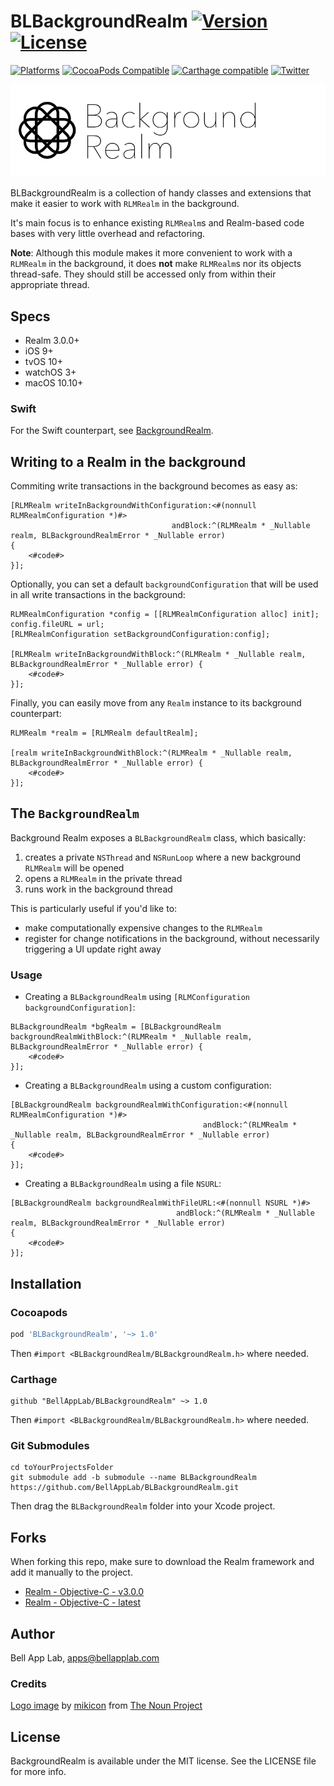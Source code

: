 # BLBackgroundRealm [![Version](https://img.shields.io/badge/Version-1.0.4-black.svg?style=flat)](#installation) [![License](https://img.shields.io/cocoapods/l/BLBackgroundRealm.svg?style=flat)](#license)

[![Platforms](https://img.shields.io/badge/Platforms-iOS|tvOS|macOS|watchOS-brightgreen.svg?style=flat)](#installation)
[![CocoaPods Compatible](https://img.shields.io/cocoapods/v/BLBackgroundRealm.svg?style=flat&label=CocoaPods)](https://cocoapods.org/pods/BLBackgroundRealm)
[![Carthage compatible](https://img.shields.io/badge/Carthage-compatible-4BC51D.svg?style=flat)](https://github.com/Carthage/Carthage)
[![Twitter](https://img.shields.io/badge/Twitter-@BellAppLab-blue.svg?style=flat)](http://twitter.com/BellAppLab)

![BLBackgroundRealm](./Images/background_realm.png)

BLBackgroundRealm is a collection of handy classes and extensions that make it easier to work with `RLMRealm` in the background.

It's main focus is to enhance existing `RLMRealm`s and Realm-based code bases with very little overhead and refactoring. 

**Note**: Although this module makes it more convenient to work with a `RLMRealm` in the background, it does **not** make  `RLMRealm`s nor its objects thread-safe. They should still be accessed only from within their appropriate thread.

## Specs

* Realm 3.0.0+
* iOS 9+
* tvOS 10+
* watchOS 3+
* macOS 10.10+

### Swift

For the Swift counterpart, see [BackgroundRealm](https://github.com/BellAppLab/BackgroundRealm).

## Writing to a Realm in the background

Commiting write transactions in the background becomes as easy as:

```objc
[RLMRealm writeInBackgroundWithConfiguration:<#(nonnull RLMRealmConfiguration *)#>
                                    andBlock:^(RLMRealm * _Nullable realm, BLBackgroundRealmError * _Nullable error) 
{
    <#code#>
}];
```

Optionally, you can set a default `backgroundConfiguration` that will be used in all write transactions in the background:

```objc
RLMRealmConfiguration *config = [[RLMRealmConfiguration alloc] init];
config.fileURL = url;
[RLMRealmConfiguration setBackgroundConfiguration:config];

[RLMRealm writeInBackgroundWithBlock:^(RLMRealm * _Nullable realm, BLBackgroundRealmError * _Nullable error) {
    <#code#>
}];
```

Finally, you can easily move from any `Realm` instance to its background counterpart:

```objc
RLMRealm *realm = [RLMRealm defaultRealm];

[realm writeInBackgroundWithBlock:^(RLMRealm * _Nullable realm, BLBackgroundRealmError * _Nullable error) {
    <#code#>
}];
```

## The `BackgroundRealm`

Background Realm exposes a `BLBackgroundRealm`  class, which basically:

1. creates a private `NSThread` and `NSRunLoop` where a new background `RLMRealm` will be opened
2. opens a `RLMRealm` in the private thread
3. runs work in the background thread

This is particularly useful if you'd like to:

- make computationally expensive changes to the `RLMRealm`
- register for change notifications in the background, without necessarily triggering a UI update right away

### Usage

- Creating a `BLBackgroundRealm` using `[RLMConfiguration backgroundConfiguration]`:

```objc
BLBackgroundRealm *bgRealm = [BLBackgroundRealm backgroundRealmWithBlock:^(RLMRealm * _Nullable realm, BLBackgroundRealmError * _Nullable error) {
    <#code#>
}];
```

- Creating a `BLBackgroundRealm` using a custom configuration:

```objc
[BLBackgroundRealm backgroundRealmWithConfiguration:<#(nonnull RLMRealmConfiguration *)#> 
                                           andBlock:^(RLMRealm * _Nullable realm, BLBackgroundRealmError * _Nullable error) 
{
    <#code#>
}];
```

- Creating a `BLBackgroundRealm` using a file `NSURL`:

```objc
[BLBackgroundRealm backgroundRealmWithFileURL:<#(nonnull NSURL *)#> 
                                     andBlock:^(RLMRealm * _Nullable realm, BLBackgroundRealmError * _Nullable error) 
{
    <#code#>
}];
```

## Installation

### Cocoapods

```ruby
pod 'BLBackgroundRealm', '~> 1.0'
```

Then `#import <BLBackgroundRealm/BLBackgroundRealm.h>` where needed.

### Carthage

```objc
github "BellAppLab/BLBackgroundRealm" ~> 1.0
```

Then `#import <BLBackgroundRealm/BLBackgroundRealm.h>` where needed.

### Git Submodules

```shell
cd toYourProjectsFolder
git submodule add -b submodule --name BLBackgroundRealm https://github.com/BellAppLab/BLBackgroundRealm.git
```

Then drag the `BLBackgroundRealm` folder into your Xcode project.

## Forks

When forking this repo, make sure to download the Realm framework and add it manually to the project.

- [Realm - Objective-C - v3.0.0](https://static.realm.io/downloads/objc/realm-objc-3.0.0.zip)
- [Realm - Objective-C - latest](https://realm.io/docs/objc/latest/)

## Author

Bell App Lab, apps@bellapplab.com

### Credits

[Logo image](https://thenounproject.com/search/?q=background&i=635453#) by [mikicon](https://thenounproject.com/mikicon) from [The Noun Project](https://thenounproject.com/)

## License

BackgroundRealm is available under the MIT license. See the LICENSE file for more info.
